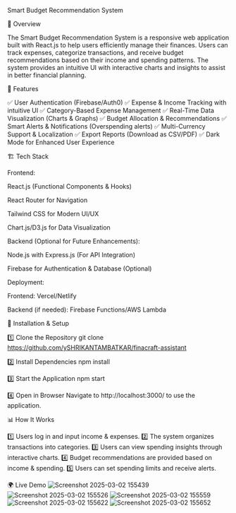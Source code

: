 Smart Budget Recommendation System

📌 Overview

The Smart Budget Recommendation System is a responsive web application built with React.js to help users efficiently manage their finances. Users can track expenses, categorize transactions, and receive budget recommendations based on their income and spending patterns. The system provides an intuitive UI with interactive charts and insights to assist in better financial planning.

🚀 Features

✅ User Authentication (Firebase/Auth0)
✅ Expense & Income Tracking with intuitive UI
✅ Category-Based Expense Management
✅ Real-Time Data Visualization (Charts & Graphs)
✅ Budget Allocation & Recommendations
✅ Smart Alerts & Notifications (Overspending alerts)
✅ Multi-Currency Support & Localization
✅ Export Reports (Download as CSV/PDF)
✅ Dark Mode for Enhanced User Experience

🏗️ Tech Stack

Frontend:

React.js (Functional Components & Hooks)

React Router for Navigation

Tailwind CSS for Modern UI/UX

Chart.js/D3.js for Data Visualization

Backend (Optional for Future Enhancements):

Node.js with Express.js (For API Integration)

Firebase for Authentication & Database (Optional)

Deployment:

Frontend: Vercel/Netlify

Backend (if needed): Firebase Functions/AWS Lambda

🔧 Installation & Setup

1️⃣ Clone the Repository
git clone https://github.com/ySHRIKANTAMBATKAR/finacraft-assistant

2️⃣ Install Dependencies
npm install

3️⃣ Start the Application
npm start

4️⃣ Open in Browser
Navigate to http://localhost:3000/ to use the application.

📊 How It Works

1️⃣ Users log in and input income & expenses.
2️⃣ The system organizes transactions into categories.
3️⃣ Users can view spending insights through interactive charts.
4️⃣ Budget recommendations are provided based on income & spending.
5️⃣ Users can set spending limits and receive alerts.


🌍 Live Demo
![Screenshot 2025-03-02 155439](https://github.com/user-attachments/assets/98ac4dad-a3a7-4f6d-92f2-d196e8cd05a4)
![Screenshot 2025-03-02 155526](https://github.com/user-attachments/assets/4fbc4587-3646-4bd5-9120-184a20a93066)
![Screenshot 2025-03-02 155559](https://github.com/user-attachments/assets/eb2bd12e-26e0-4516-b1bd-6633eaa81181)
![Screenshot 2025-03-02 155622](https://github.com/user-attachments/assets/c2414fad-410a-4d20-a605-c609392283a2)
![Screenshot 2025-03-02 155652](https://github.com/user-attachments/assets/31252d25-3740-4973-bd60-66724a56cf49)


